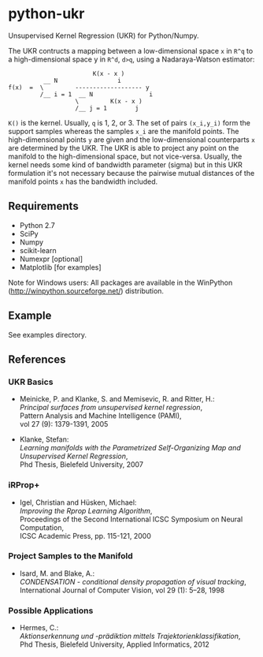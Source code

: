 # python-ukr
Unsupervised Kernel Regression (UKR) for Python/Numpy.

The UKR contructs a mapping between a low-dimensional space `x` in `R^q` to a
high-dimensional space y in `R^d`, `d>q`, using a Nadaraya-Watson estimator:
```
                        K(x - x )        
          __ N                 i         
f(x)  =  \         ------------------- y 
         /__ i = 1  __ N                i
                   \         K(x - x )   
                   /__ j = 1        j    
```
`K()` is the kernel. Usually, `q` is 1, 2, or 3. The set of pairs `(x_i,y_i)`
form the support samples whereas the samples `x_i` are the manifold points. The
high-dimensional points `y` are given and the low-dimensional counterparts `x`
are determined by the UKR. The UKR is able to project any point on the manifold
to the high-dimensional space, but not vice-versa. Usually, the kernel needs
some kind of bandwidth parameter (sigma) but in this UKR formulation it's not
necessary because the pairwise mutual distances of the manifold points `x` has
the bandwidth included.

## Requirements
* Python 2.7
* SciPy
* Numpy
* scikit-learn
* Numexpr [optional]
* Matplotlib [for examples]

Note for Windows users: All packages are available in the WinPython (http://winpython.sourceforge.net/) distribution.

## Example
See examples directory.

## References

### UKR Basics
* Meinicke, P. and Klanke, S. and Memisevic, R. and Ritter, H.:  
  _Principal surfaces from unsupervised kernel regression_,  
  Pattern Analysis and Machine Intelligence (PAMI),  
  vol 27 (9): 1379-1391, 2005

* Klanke, Stefan:   
  _Learning manifolds with the Parametrized Self-Organizing Map and Unsupervised Kernel Regression_,  
  Phd Thesis, Bielefeld University, 2007

### iRProp+
* Igel, Christian and Hüsken, Michael:  
  _Improving the Rprop Learning Algorithm_,  
  Proceedings of the Second International ICSC Symposium on Neural Computation,  
  ICSC Academic Press, pp. 115-121, 2000

### Project Samples to the Manifold
* Isard, M. and Blake, A.:  
  _CONDENSATION - conditional density propagation of visual tracking_,  
  International Journal of Computer Vision, vol 29 (1): 5–28, 1998

### Possible Applications
* Hermes, C.:  
  _Aktionserkennung und -prädiktion mittels Trajektorienklassifikation_,  
  Phd Thesis, Bielefeld University, Applied Informatics, 2012
